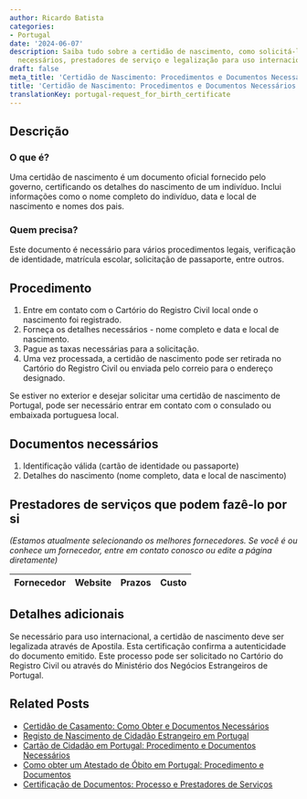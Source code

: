 ```yaml
---
author: Ricardo Batista
categories:
- Portugal
date: '2024-06-07'
description: Saiba tudo sobre a certidão de nascimento, como solicitá-la, documentos
  necessários, prestadores de serviço e legalização para uso internacional em Portugal.
draft: false
meta_title: 'Certidão de Nascimento: Procedimentos e Documentos Necessários'
title: 'Certidão de Nascimento: Procedimentos e Documentos Necessários'
translationKey: portugal-request_for_birth_certificate
---
```



## Descrição
### O que é?
Uma certidão de nascimento é um documento oficial fornecido pelo governo, certificando os detalhes do nascimento de um indivíduo. Inclui informações como o nome completo do indivíduo, data e local de nascimento e nomes dos pais.

### Quem precisa?
Este documento é necessário para vários procedimentos legais, verificação de identidade, matrícula escolar, solicitação de passaporte, entre outros.

## Procedimento
1. Entre em contato com o Cartório do Registro Civil local onde o nascimento foi registrado.
2. Forneça os detalhes necessários - nome completo e data e local de nascimento.
3. Pague as taxas necessárias para a solicitação.
4. Uma vez processada, a certidão de nascimento pode ser retirada no Cartório do Registro Civil ou enviada pelo correio para o endereço designado.

Se estiver no exterior e desejar solicitar uma certidão de nascimento de Portugal, pode ser necessário entrar em contato com o consulado ou embaixada portuguesa local.

## Documentos necessários
1. Identificação válida (cartão de identidade ou passaporte)
2. Detalhes do nascimento (nome completo, data e local de nascimento)

## Prestadores de serviços que podem fazê-lo por si
_(Estamos atualmente selecionando os melhores fornecedores. Se você é ou conhece um fornecedor, entre em contato conosco ou edite a página diretamente)_

| Fornecedor      |     Website     |     Prazos       |       Custo      |
| :-------------: | :-------------: |  :-------------: | :-------------: |

## Detalhes adicionais
Se necessário para uso internacional, a certidão de nascimento deve ser legalizada através de Apostila. Esta certificação confirma a autenticidade do documento emitido. Este processo pode ser solicitado no Cartório do Registro Civil ou através do Ministério dos Negócios Estrangeiros de Portugal.
## Related Posts

- [Certidão de Casamento: Como Obter e Documentos Necessários](https://tramitit.com/pt/guides/portugal/pedido_de_certidao_de_casamento/)
- [Registo de Nascimento de Cidadão Estrangeiro em Portugal](https://tramitit.com/pt/guides/portugal/registo_de_nascimento_de_cidadao_estrangeiro_em_portugal/)
- [Cartão de Cidadão em Portugal: Procedimento e Documentos Necessários](https://tramitit.com/pt/guides/portugal/pedido_de_cartao_de_cidadao/)
- [Como obter um Atestado de Óbito em Portugal: Procedimento e Documentos](https://tramitit.com/pt/guides/portugal/pedido_de_certidao_de_obito/)
- [Certificação de Documentos: Processo e Prestadores de Serviços](https://tramitit.com/pt/guides/portugal/pedido_de_certificacao_de_documentos/)
